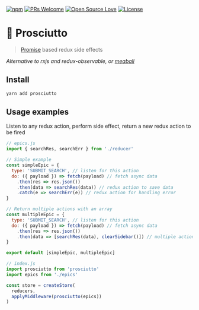[![npm](https://img.shields.io/npm/v/prosciutto.svg)](http://npm.im/prosciutto)
[![PRs Welcome](https://img.shields.io/badge/PRs-welcome-brightgreen.svg)](http://makeapullrequest.com)
[![Open Source Love](https://badges.frapsoft.com/os/v1/open-source.svg?v=103)](https://github.com/rametta/prosciutto/)
[![License](https://img.shields.io/badge/License-Apache%202.0-blue.svg)](https://opensource.org/licenses/Apache-2.0)

# 🥓 Prosciutto

> [Promise](https://developer.mozilla.org/en-US/docs/Web/JavaScript/Reference/Global_Objects/Promise) based redux side effects

*Alternative to rxjs and redux-observable, or [meaball](https://www.npmjs.com/package/meatball)*

## Install
```sh
yarn add prosciutto
```

## Usage examples
Listen to any redux action, perform side effect, return a new redux action to be fired
```js
// epics.js
import { searchRes, searchErr } from './reducer'

// Simple example
const simpleEpic = {
  type: 'SUBMIT_SEARCH', // listen for this action
  do: ({ payload }) => fetch(payload) // fetch async data
    .then(res => res.json())
    .then(data => searchRes(data)) // redux action to save data
    .catch(e => searchErr(e)) // redux action for handling error
}

// Return multiple actions with an array
const multipleEpic = {
  type: 'SUBMIT_SEARCH', // listen for this action
  do: ({ payload }) => fetch(payload) // fetch async data
    .then(res => res.json())
    .then(data => [searchRes(data), clearSidebar()]) // multiple actions
}

export default [simpleEpic, multipleEpic]

// index.js
import prosciutto from 'prosciutto'
import epics from './epics'

const store = createStore(
  reducers,
  applyMiddleware(prosciutto(epics))
)
```